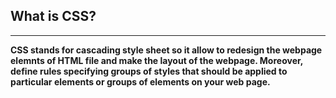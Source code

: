 ## What is CSS?
----

**CSS stands for cascading style sheet so it allow to redesign the webpage elemnts of HTML file and make the layout of the webpage. Moreover, define rules specifying groups of styles that should be applied to particular elements or groups of elements on your web page.**
